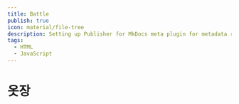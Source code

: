 ```yaml
---
title: Battle
publish: true
icon: material/file-tree
description: Setting up Publisher for MkDocs meta plugin for metadata retrival and automatic navigation building
tags:
  - HTML
  - JavaScript
---
```


# 옷장
